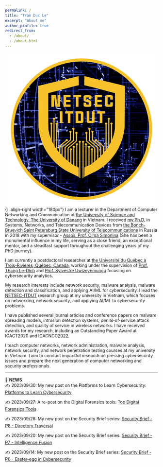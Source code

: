 ```yaml
---
permalink: /
title: "Tran Duc Le"
excerpt: "About me"
author_profile: true
redirect_from: 
  - /about/
  - /about.html
---
```


![NetSec-ITDUT Lab](/images/netsecitdut_logo.png){: .align-right width="180px"}
I am a lecturer in the Department of Computer Networking and Communication at [the University of Science and Technology, The University of Danang](https://dut.udn.vn/) in Vietnam. I received [my Ph.D.](https://www.sut.ru/bonchnews/science/4767-pozdravlyaem-s-zaschitoy-dissertacii) in Systems, Networks, and Telecommunication Devices from [the Bonch-Bruevich Saint Petersburg State University of Telecommunications](https://www.sut.ru/) in Russia in 2018 with my supervisor - [Assos. Prof. Ol'ga Simonina](https://www.sut.ru/education/fakulteti-i-instituti/rts/rsiv/753-simonina-olga-aleksandrovna-2) (She has been a monumental influence in my life, serving as a close friend, an exceptional mentor, and a steadfast support throughout the challenging years of my PhD journey).

I am currently a postdoctoral researcher at [the Université du Québec à Trois-Rivières, Québec, Canada](https://www.uqtr.ca/), working under the supervision of [Prof. Thang Le-Dinh](https://oraprdnt.uqtr.uquebec.ca/pls/public/gscw031?owa_no_site=1220) and [Prof. Sylvestre Uwizeyemungu](https://oraprdnt.uqtr.uquebec.ca/pls/public/gscw031?owa_no_site=3307) focusing on cybersecurity analytics.

My research interests include network security, malware analysis, malware detection and classification, and applying AI/ML for cybersecurity. I lead the [NETSEC-ITDUT](https://netsec-it.dut.udn.vn/home) research group at my university in Vietnam, which focuses on networking, network security, and applying AI/ML to cybersecurity problems.

I have published several journal articles and conference papers on malware spreading models, intrusion detection systems, denial-of-service attack detection, and quality of service in wireless networks. I have received awards for my research, including an Outstanding Paper Award at ICACT2020 and ICACNGC2022.

I teach computer networks, network administration, malware analysis, network security, and network penetration testing courses at my university in Vietnam. I aim to conduct impactful research on pressing cybersecurity issues and prepare the next generation of computer networking and security professionals.

---------------------------------------------------------------
📢 **NEWS**  
✍️ 2023/09/30: My new post on the Platforms to Learn Cybersecurity: [Platforms to Learn Cybersecurity](https://lepuchin.com/platforms-to-learn-cybersecurity)

✍️ 2023/09/27: A re-post on the Digital Forensics tools: [Top Digital Forensics Tools](https://lepuchin.com/top-digital-forensics-tools)

✍️ 2023/09/26: My new post on the Security Brief series: [Security Brief - P8 - Directory Traversal](https://lepuchin.com/security-brief-p8-directory-traversal)

✍️ 2023/09/20: My new post on the Security Brief series: [Security Brief - P7 - Intelligence Fusion](https://lepuchin.com/security-brief-p7-intelligence-fusion)

✍️ 2023/09/14: My new post on the Security Brief series: [Security Brief - P6 - Easter-egg in Cybersecurity](https://lepuchin.com/security-brief-p6)  

